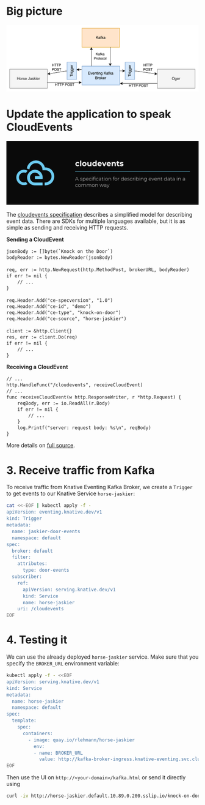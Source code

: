 # Big picture

![Eventing Architecture](./images/eventing-architecture.png)


# Update the application to speak CloudEvents

![CloudEvents](./images/cloudevents.png)

The [cloudevents specification](https://github.com/cloudevents/spec) describes a simplified model for describing event data. 
There are SDKs for multiple languages available, but it is as simple as sending and receiving HTTP requests.

**Sending a CloudEvent**
```golang
jsonBody := []byte(`Knock on the Door`)
bodyReader := bytes.NewReader(jsonBody)

req, err := http.NewRequest(http.MethodPost, brokerURL, bodyReader)
if err != nil {
	// ...
}

req.Header.Add("ce-specversion", "1.0")
req.Header.Add("ce-id", "demo")
req.Header.Add("ce-type", "knock-on-door")
req.Header.Add("ce-source", "horse-jaskier")

client := &http.Client{}
res, err := client.Do(req)
if err != nil {
	// ...
}
```

**Receiving a CloudEvent**
```golang
// ...
http.HandleFunc("/cloudevents", receiveCloudEvent)
// ...
func receiveCloudEvent(w http.ResponseWriter, r *http.Request) {
	reqBody, err := io.ReadAll(r.Body)
	if err != nil {
		// ...
	}
	log.Printf("server: request body: %s\n", reqBody)
}
```

More details on [full source](./horse-jaskier/main.go).


# 3. Receive traffic from Kafka

To receive traffic from Knative Eventing Kafka Broker, we create a `Trigger` to get events to our Knative Service `horse-jaskier`:

```bash
cat <<-EOF | kubectl apply -f -
apiVersion: eventing.knative.dev/v1
kind: Trigger
metadata:
  name: jaskier-door-events
  namespace: default
spec:
  broker: default
  filter:
    attributes:
      type: door-events
  subscriber:
    ref:
      apiVersion: serving.knative.dev/v1
      kind: Service
      name: horse-jaskier
    uri: /cloudevents
EOF
```

# 4. Testing it

We can use the already deployed `horse-jaskier` service. Make sure that you specify the `BROKER_URL` environment variable:

```bash
kubectl apply -f - <<EOF
apiVersion: serving.knative.dev/v1
kind: Service
metadata:
  name: horse-jaskier
  namespace: default
spec:
  template:
    spec:
      containers:
        - image: quay.io/rlehmann/horse-jaskier
          env:
          - name: BROKER_URL
            value: http://kafka-broker-ingress.knative-eventing.svc.cluster.local/default/default    
EOF
```

Then use the UI on `http://<your-domain>/kafka.html` or send it directly using 

```bash
curl -iv http://horse-jaskier.default.10.89.0.200.sslip.io/knock-on-door
```

